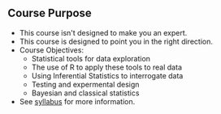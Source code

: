 ## Course Purpose
* This course isn't designed to make you an expert.
* This course is designed to point you in the right direction.
* Course Objectives:
  * Statistical tools for data exploration
  * The use of R to apply these tools to real data
  * Using Inferential Statistics to interrogate data
  * Testing and expermental design
  * Bayesian and classical statistics
* See [syllabus](http://nfmcclure.github.io/DataScience350/) for more information.
